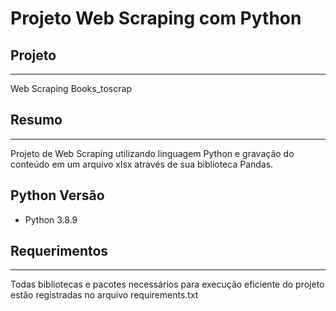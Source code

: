 # Projeto Web Scraping com Python

## Projeto 
***
Web Scraping Books_toscrap

## Resumo
***
Projeto de Web Scraping utilizando linguagem Python e gravação do conteúdo em um arquivo xlsx através de sua biblioteca Pandas.

## Python Versão
- Python 3.8.9

## Requerimentos
***
Todas bibliotecas e pacotes necessários para execução eficiente do projeto estão registradas no arquivo requirements.txt